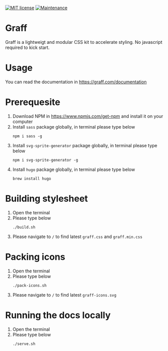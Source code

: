 [![MIT license](https://img.shields.io/badge/License-MIT-blue.svg)](https://lbesson.mit-license.org/) [![Maintenance](https://img.shields.io/badge/Maintained%3F-yes-green.svg)](https://GitHub.com/Naereen/StrapDown.js/graphs/commit-activity)

# Graff
Graff is a lightweigt and modular CSS kit to accelerate styling. No javascript required to kick start.

# Usage
You can read the documentation in https://graff.com/documentation

# Prerequesite
1. Download NPM in https://www.npmjs.com/get-npm and install it on your computer
2. Install ```sass``` package globally, in terminal please type below
    ```
    npm i sass -g
    ```
3. Install ```svg-sprite-generator``` package globally, in terminal please type below
    ```
    npm i svg-sprite-generator -g 
    ```
4. Install ```hugo``` package globally, in terminal please type below
    ```
    brew install hugo
    ```

# Building stylesheet
1. Open the terminal
2. Please type below
    ```
    ./build.sh
    ```
3. Please navigate to ```/``` to find latest ```graff.css``` and ```graff.min.css```

# Packing icons
1. Open the terminal
2. Please type below
    ```
    ./pack-icons.sh
    ```
3. Please navigate to ```/``` to find latest ```graff-icons.svg```

# Running the docs locally
1. Open the terminal
2. Please type below
    ```
    ./serve.sh
    ```
